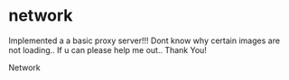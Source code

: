 network
=======
Implemented a a basic proxy server!!! Dont know why certain images are not loading.. If u can please help me out.. Thank You!

Network
